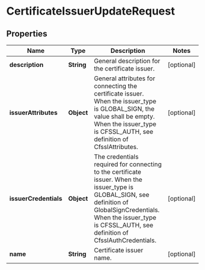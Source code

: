 
# CertificateIssuerUpdateRequest

## Properties
Name | Type | Description | Notes
------------ | ------------- | ------------- | -------------
**description** | **String** | General description for the certificate issuer. |  [optional]
**issuerAttributes** | **Object** | General attributes for connecting the certificate issuer. When the issuer_type is GLOBAL_SIGN, the value shall be empty. When the issuer_type is CFSSL_AUTH, see definition of CfsslAttributes.  |  [optional]
**issuerCredentials** | **Object** | The credentials required for connecting to the certificate issuer. When the issuer_type is GLOBAL_SIGN, see definition of GlobalSignCredentials. When the issuer_type is CFSSL_AUTH, see definition of CfsslAuthCredentials.  |  [optional]
**name** | **String** | Certificate issuer name. |  [optional]



